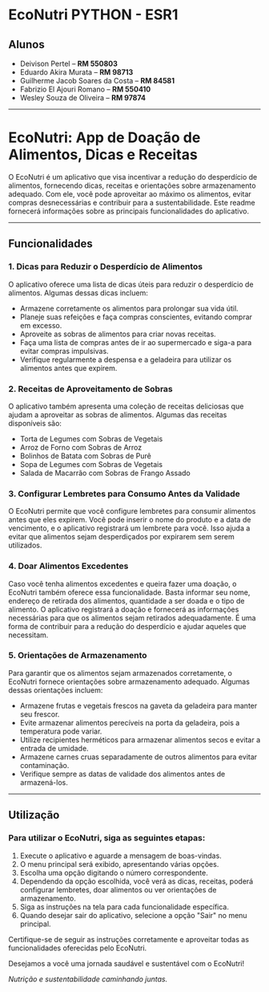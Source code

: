 # EcoNutri PYTHON - ESR1

## Alunos

- Deivison Pertel – **RM 550803**
- Eduardo Akira Murata – **RM 98713**
- Guilherme Jacob Soares da Costa – **RM 84581**
- Fabrizio El Ajouri Romano – **RM 550410**
- Wesley Souza de Oliveira – **RM 97874**

---

# **EcoNutri: App de Doação de Alimentos, Dicas e Receitas**

O EcoNutri é um aplicativo que visa incentivar a redução do desperdício de alimentos, fornecendo dicas, receitas e orientações sobre armazenamento adequado. Com ele, você pode aproveitar ao máximo os alimentos, evitar compras desnecessárias e contribuir para a sustentabilidade. Este readme fornecerá informações sobre as principais funcionalidades do aplicativo.

---
## **Funcionalidades**
### **1. Dicas para Reduzir o Desperdício de Alimentos**
O aplicativo oferece uma lista de dicas úteis para reduzir o desperdício de alimentos. Algumas dessas dicas incluem:

- Armazene corretamente os alimentos para prolongar sua vida útil.
- Planeje suas refeições e faça compras conscientes, evitando comprar em excesso.
- Aproveite as sobras de alimentos para criar novas receitas.
- Faça uma lista de compras antes de ir ao supermercado e siga-a para evitar compras impulsivas.
- Verifique regularmente a despensa e a geladeira para utilizar os alimentos antes que expirem.
### **2. Receitas de Aproveitamento de Sobras**
O aplicativo também apresenta uma coleção de receitas deliciosas que ajudam a aproveitar as sobras de alimentos. Algumas das receitas disponíveis são:

- Torta de Legumes com Sobras de Vegetais
- Arroz de Forno com Sobras de Arroz
- Bolinhos de Batata com Sobras de Purê
- Sopa de Legumes com Sobras de Vegetais
- Salada de Macarrão com Sobras de Frango Assado
### **3. Configurar Lembretes para Consumo Antes da Validade**
O EcoNutri permite que você configure lembretes para consumir alimentos antes que eles expirem. Você pode inserir o nome do produto e a data de vencimento, e o aplicativo registrará um lembrete para você. Isso ajuda a evitar que alimentos sejam desperdiçados por expirarem sem serem utilizados.

### **4. Doar Alimentos Excedentes**
Caso você tenha alimentos excedentes e queira fazer uma doação, o EcoNutri também oferece essa funcionalidade. Basta informar seu nome, endereço de retirada dos alimentos, quantidade a ser doada e o tipo de alimento. O aplicativo registrará a doação e fornecerá as informações necessárias para que os alimentos sejam retirados adequadamente. É uma forma de contribuir para a redução do desperdício e ajudar aqueles que necessitam.

### **5. Orientações de Armazenamento**
Para garantir que os alimentos sejam armazenados corretamente, o EcoNutri fornece orientações sobre armazenamento adequado. Algumas dessas orientações incluem:

- Armazene frutas e vegetais frescos na gaveta da geladeira para manter seu frescor.
- Evite armazenar alimentos perecíveis na porta da geladeira, pois a temperatura pode variar.
- Utilize recipientes herméticos para armazenar alimentos secos e evitar a entrada de umidade.
- Armazene carnes cruas separadamente de outros alimentos para evitar contaminação.
- Verifique sempre as datas de validade dos alimentos antes de armazená-los.

---

## **Utilização**
### **Para utilizar o EcoNutri, siga as seguintes etapas:**

1. Execute o aplicativo e aguarde a mensagem de boas-vindas.
2. O menu principal será exibido, apresentando várias opções.
3. Escolha uma opção digitando o número correspondente.
4. Dependendo da opção escolhida, você verá as dicas, receitas, poderá configurar lembretes, doar alimentos ou ver orientações de armazenamento.
5. Siga as instruções na tela para cada funcionalidade específica.
6. Quando desejar sair do aplicativo, selecione a opção "Sair" no menu principal.

Certifique-se de seguir as instruções corretamente e aproveitar todas as funcionalidades oferecidas pelo EcoNutri.

Desejamos a você uma jornada saudável e sustentável com o EcoNutri!

*Nutrição e sustentabilidade caminhando juntas.*
